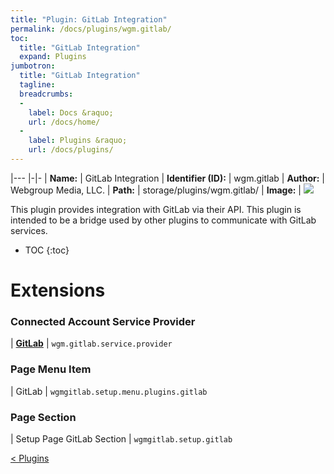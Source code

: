 ```yaml
---
title: "Plugin: GitLab Integration"
permalink: /docs/plugins/wgm.gitlab/
toc:
  title: "GitLab Integration"
  expand: Plugins
jumbotron:
  title: "GitLab Integration"
  tagline: 
  breadcrumbs:
  -
    label: Docs &raquo;
    url: /docs/home/
  -
    label: Plugins &raquo;
    url: /docs/plugins/
---
```


|---
|-|-
| **Name:** | GitLab Integration
| **Identifier (ID):** | wgm.gitlab
| **Author:** | Webgroup Media, LLC.
| **Path:** | storage/plugins/wgm.gitlab/
| **Image:** | <img src="/assets/images/plugins/wgm.gitlab.png" class="screenshot">

This plugin provides integration with GitLab via their API. This plugin is intended to be a bridge used by other plugins to communicate with GitLab services.

* TOC
{:toc}

# Extensions

### Connected Account Service Provider

| [**GitLab**](/docs/plugins/extensions/wgm.gitlab.service.provider/) | `wgm.gitlab.service.provider`


### Page Menu Item

| GitLab | `wgmgitlab.setup.menu.plugins.gitlab`


### Page Section

| Setup Page GitLab Section | `wgmgitlab.setup.gitlab`


<div class="section-nav">
	<div class="left">
		<a href="/docs/plugins/#plugins" class="prev">&lt; Plugins</a>
	</div>
	<div class="right align-right">
	</div>
</div>
<div class="clear"></div>